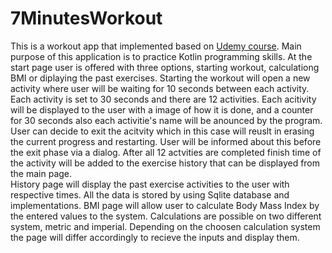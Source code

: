 # 7MinutesWorkout
This is a workout app that implemented based on [Udemy course](https://www.udemy.com/course/android-kotlin-developer/learn/lecture/16824538?start=15#overview). Main purpose of this application is to practice Kotlin programming skills.
At the start page user is offered with three options, starting workout, calculationg BMI or diplaying the past exercises.  Starting the workout will open a new activity where user will be waiting for 10 seconds between each activity. Each activity is set to 30 seconds
and there are 12 activities. Each acitivity will be displayed to the user with a image of how it is done, and a counter for 30 seconds also each 
activitie's name will be anounced by the program. User can decide to exit the acitvity which in this case will reuslt in erasing the current progress 
and restarting. User will be informed about this before the exit phase via a dialog. After all 12 actvities are completed finish time of the activity 
will be added to the exercise history that can be displayed from the main page.  
History page will display the past exercise activities to the user with respective times. All the data is stored by using Sqlite database and implementations.
BMI page will allow user to calculate Body Mass Index by the entered values to the system. Calculations are possible on two different system, metric and
imperial. Depending on the choosen calculation system the page will differ accordingly to recieve the inputs and display them.
